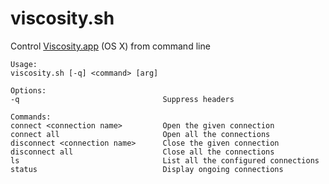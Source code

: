 # viscosity.sh
Control [Viscosity.app](https://www.sparklabs.com/viscosity/)  (OS X) from command line

```
Usage:
viscosity.sh [-q] <command> [arg]

Options:
-q                                Suppress headers

Commands:
connect <connection name>         Open the given connection
connect all                       Open all the connections
disconnect <connection name>      Close the given connection
disconnect all                    Close all the connections
ls                                List all the configured connections
status                            Display ongoing connections
```
